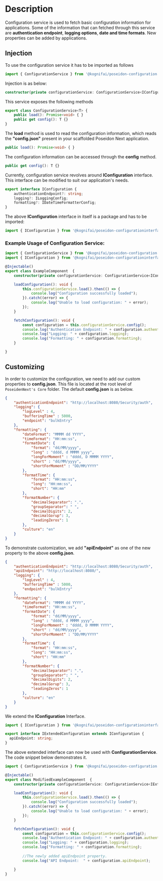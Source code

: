 # Description

Configuration service is used to fetch basic configuration information for applications. Some of the information that can fetched through this service are **authentication endpoint**, **logging options**, **date and time formats**.  New properties can be added by applications.


## Injection

To use the configuration service it has to be imported as follows

```typescript
import { ConfigurationService } from '@kognifai/poseidon-configuration';
```

Injection is as below:

```typescript
constructor(private configurationService: ConfigurationService<IConfiguration>) {}
```

This service exposes the following methods
```typescript
export class ConfigurationService<T> {
    public load(): Promise<void> { }
    public get config(): T {}
}
```
The **load** method is used to read the configuration information, which reads the **"config.json"** present in your scaffolded Poseidon Next application.  

```typescript
public load(): Promise<void> { }
```
The configuration information can be accessed through the **config** method.
```typescript
public get config(): T {}
```
Currently, configuration service revolves around **IConfiguration** interface.  This interface can be modified to suit our application's needs.
```typescript
export interface IConfiguration {
    authenticationEndpoint?: string;
    logging?: ILoggingConfig;
    formatting?: IDateTimeFormatterConfig;
}
```
The above **IConfiguration** interface in itself is a package and has to be imported:
```typescript
import { IConfiguration } from '@kognifai/poseidon-configurationinterface';
```

### Example Usage of Configuration Service:

```typescript
import { ConfigurationService } from '@kognifai/poseidon-configuration';
import { IConfiguration } from '@kognifai/poseidon-configurationinterface';

@Injectable()
export class ExampleComponent  {
    constructor(private configurationService: ConfigurationService<IConfiguration>) { }

    loadConfiguration(): void {
        this.configurationService.load().then(() => {
            console.log("Configuration successfully loaded");
        }).catch((error) => {
            console.log("Unable to load configuration: " + error);
        });
    }

    fetchConfiguration(): void {
        const configuration = this.configurationService.config();
        console.log("Authentication Endpoint: " + configuration.authenticationEndpoint);
        console.log("Logging: " + configuration.logging);
        console.log("Formatting: " + configuration.formatting);
    }

}
```

## Customizing

In order to customize the configuration, we need to add our custom properties to **config.json**.  This file is located at the root level of ```PoseidenNext's Core``` folder.  The default **config.json** is as below.

```json
{
    "authenticationEndpoint": "http://localhost:8080/Security/auth",
    "logging": { 
        "logLevel" : 4,
        "bufferingTime" : 5000,
        "endpoint": "bulkEntry"
    },
    "formatting": {
        "dateFormat": "MMMM dd YYYY",
        "timeFormat": "HH:mm:ss",
        "formatDate": {
            "format": "dd/MM/yyyy",
            "long" : "dddd, d MMMM yyyy",
            "longForMoment" : "dddd, D MMMM YYYY",
            "short" : "dd/MM/yyyy",
            "shortForMoment" : "DD/MM/YYYY" 
        },
        "formatTime": { 
            "format": "HH:mm:ss",
            "long": "HH:mm:ss", 
            "short": "HH:mm" 
        },
        "formatNumber": { 
            "decimalSeparator": ".", 
            "groupSeparator": " ", 
            "decimalDigits": 2, 
            "decimalGorup": 3, 
            "leadingZeros": 1 
        },
        "culture": "en"
    }
}
```
To demonstrate customization, we add **"apiEndpoint"** as one of the new property to the above **config.json**. 

```json
{
    "authenticationEndpoint": "http://localhost:8080/Security/auth",
    "apiEndpoint": "http://localhost:8080/",
    "logging": { 
        "logLevel" : 4,
        "bufferingTime" : 5000,
        "endpoint": "bulkEntry"
    },
    "formatting": {
        "dateFormat": "MMMM dd YYYY",
        "timeFormat": "HH:mm:ss",
        "formatDate": {
            "format": "dd/MM/yyyy",
            "long" : "dddd, d MMMM yyyy",
            "longForMoment" : "dddd, D MMMM YYYY",
            "short" : "dd/MM/yyyy",
            "shortForMoment" : "DD/MM/YYYY" 
        },
        "formatTime": { 
            "format": "HH:mm:ss",
            "long": "HH:mm:ss", 
            "short": "HH:mm" 
        },
        "formatNumber": { 
            "decimalSeparator": ".", 
            "groupSeparator": " ", 
            "decimalDigits": 2, 
            "decimalGorup": 3, 
            "leadingZeros": 1 
        },
        "culture": "en"
    }
}
```
We extend the **IConfiguration** Interface.
```typescript
import { IConfiguration } from '@kognifai/poseidon-configurationinterface';

export interface IExtendedConfiguration extends IConfiguration {
  apiEndpoint: string;
}
```
The above extended interface can now be used with **ConfigurationService**.   The code snippet below demonstrates it.

```typescript
import { ConfigurationService } from '@kognifai/poseidon-configuration';

@Injectable()
export class ModifiedExampleComponent  {
    constructor(private configurationService: ConfigurationService<IExtendedConfiguration>) { }

    loadConfiguration(): void {
        this.configurationService.load().then(() => {
            console.log("Configuration successfully loaded");
        }).catch((error) => {
            console.log("Unable to load configuration: " + error);
        });
    }

    fetchConfiguration(): void {
        const configuration = this.configurationService.config();
        console.log("Authentication Endpoint: " + configuration.authenticationEndpoint);
        console.log("Logging: " + configuration.logging);
        console.log("Formatting: " + configuration.formatting);
        
        //The newly added apiEndpoint property.
        console.log("API Endpoint:  " + configuration.apiEndpoint);

    }
}
```

